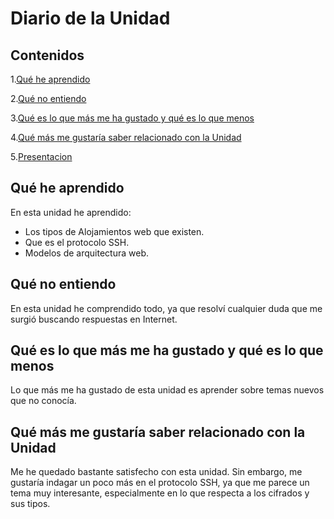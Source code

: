 # Diario de la Unidad 

 ## Contenidos
 
 1.[Qué he aprendido](#qué-he-aprendido)
 
 2.[Qué no entiendo](#qué-no-entiendo)
 
 3.[Qué es lo que más me ha gustado y qué es lo que menos](#qué-es-lo-que-más-me-ha-gustado-y-qué-es-lo-que-menos)
 
 4.[Qué más me gustaría saber relacionado con la Unidad](#qué-más-me-gustaría-saber-relacionado-con-la-unidad)

 5.[Presentacion](Presentacion_Daw.pdf)
  
## Qué he aprendido

En esta unidad he aprendido:
* Los tipos de Alojamientos web que existen.
* Que es el protocolo SSH.
* Modelos de arquitectura web.
  
## Qué no entiendo

En esta unidad he comprendido todo, ya que resolví cualquier duda que me surgió buscando respuestas en Internet.

  
## Qué es lo que más me ha gustado y qué es lo que menos

Lo que más me ha gustado de esta unidad es aprender sobre temas nuevos que no conocía. 
  
## Qué más me gustaría saber relacionado con la Unidad
  
Me he quedado bastante satisfecho con esta unidad. Sin embargo, me gustaría indagar un poco más en el protocolo SSH, ya que me parece un tema muy interesante, especialmente en lo que respecta a los cifrados y sus tipos.
